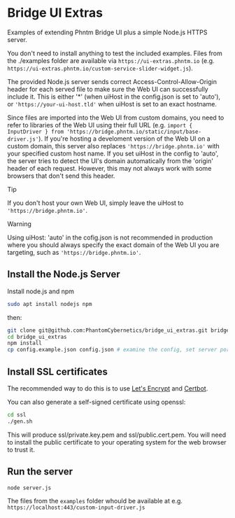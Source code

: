 # Bridge UI Extras

Examples of extending Phntm Bridge UI plus a simple Node.js HTTPS server.

You don't need to install anything to test the included examples. Files from the ./examples folder 
are available via `https://ui-extras.phntm.io` (e.g. `https://ui-extras.phntm.io/custom-service-slider-widget.js`).

The provided Node.js server sends correct Access-Control-Allow-Origin header for each served file
to make sure the Web UI can successfully include it. This is either '*' (when uiHost in the config.json is set to 'auto'), or `'https://your-ui-host.tld'` when uiHost is set to an exact hostname.

Since files are imported into the Web UI from custom domains, you need to refer to libraries of the Web UI using their
full URL (e.g. `import { InputDriver } from 'https://bridge.phntm.io/static/input/base-driver.js'`). If you're hosting a develoment version of the Web UI on a custom domain,
this server also replaces `'https://bridge.phntm.io'` with your specified custom host name. If you set uiHost in the config to 'auto', the server tries to detect the UI's domain automatically
from the 'origin' header of each request. However, this may not always work with some browsers that don't send this header.

> [!TIP]
> If you don't host your own Web UI, simply leave the uiHost to `'https://bridge.phntm.io'`.

> [!WARNING]
> Using uiHost: 'auto' in the cofig.json is not recommended in production where you should always specify the exact domain
> of the Web UI you are targeting, such as `'https://bridge.phntm.io'`.

## Install the Node.js Server

Install node.js and npm

```bash
sudo apt install nodejs npm
```

then:

```bash
git clone git@github.com:PhantomCybernetics/bridge_ui_extras.git bridge_ui_extras
cd bridge_ui_extras
npm install
cp config.example.json config.json # examine the config, set server port, etc
```

## Install SSL certificates

The recommended way to do this is to use [Let's Encrypt](https://letsencrypt.org/) and [Certbot](https://certbot.eff.org/).

You can also generate a self-signed certificate using openssl:
```bash
cd ssl
./gen.sh
```
This will produce ssl/private.key.pem and ssl/public.cert.pem. You will need to install the public certificate to your operating system for the web browser to trust it.

## Run the server
```bash
node server.js
```

The files from the `examples` folder whould be available at e.g. `https://localhost:443/custom-input-driver.js`
